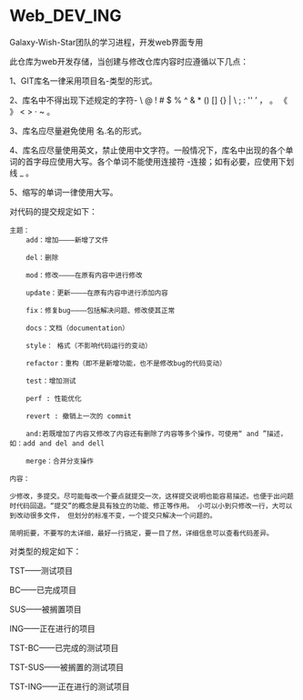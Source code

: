 # Web_DEV_ING
Galaxy-Wish-Star团队的学习进程，开发web界面专用

此仓库为web开发存储，当创建与修改仓库内容时应遵循以下几点：

1、GIT库名一律采用项目名-类型的形式。

2、库名中不得出现下述规定的字符- \ @ ! # $ % ^ & * () [] {} | \ ; : '' ’ ， 。 《 》 < > · ~ 。

3、库名应尽量避免使用 名.名的形式。

4、库名应尽量使用英文，禁止使用中文字符。一般情况下，库名中出现的各个单词的首字母应使用大写。各个单词不能使用连接符 -连接；如有必要，应使用下划线 _ 。

5、缩写的单词一律使用大写。

对代码的提交规定如下：

    主题：
        add：增加————新增了文件

        del：删除

        mod：修改————在原有内容中进行修改

        update：更新————在原有内容中进行添加内容

        fix：修复bug————包括解决问题、修改使其正常

        docs：文档（documentation）

        style： 格式（不影响代码运行的变动）

        refactor：重构（即不是新增功能，也不是修改bug的代码变动）

        test：增加测试

        perf : 性能优化

        revert : 撤销上一次的 commit

        and:若既增加了内容又修改了内容还有删除了内容等多个操作，可使用“ and ”描述，如：add and del and dell

        merge：合并分支操作

    内容：

    少修改，多提交。尽可能每改一个要点就提交一次，这样提交说明也能容易描述。也便于出问题时代码回退。“提交”的概念是具有独立的功能、修正等作用。 小可以小到只修改一行，大可以到改动很多文件， 但划分的标准不变，一个提交只解决一个问题的。

    简明扼要，不要写的太详细，最好一行搞定，要一目了然，详细信息可以查看代码差异。


对类型的规定如下：

TST——测试项目

BC——已完成项目

SUS——被搁置项目

ING——正在进行的项目

TST-BC——已完成的测试项目

TST-SUS——被搁置的测试项目

TST-ING——正在进行的测试项目
